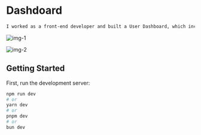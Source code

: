 # Dashdoard
```bash
I worked as a front-end developer and built a User Dashboard, which includes Bar Chart, Recent Orders, and Customers pages. To accomplish this, I used Next.js and npm to install packages and their dependencies. Additionally, I utilized Tailwind CSS for styling. I always strive to follow modern design principles. All my data is saved as an ArrayList, which is an object capable of storing a group of other objects.
```
![img-1](https://github.com/Yeranosyan/Frontend-Dashboard/assets/120154377/932d97bc-0e40-47e0-b845-2ed43c4a5d16)

![img-2](https://github.com/Yeranosyan/Frontend-Dashboard/assets/120154377/dc1698d3-7569-4ff6-8f6b-bd3e2bcdd27c)





## Getting Started

First, run the development server:

```bash
npm run dev
# or
yarn dev
# or
pnpm dev
# or
bun dev
```
